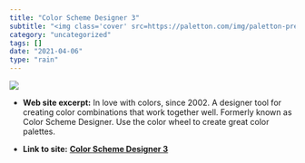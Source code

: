 ```yaml
---
title: "Color Scheme Designer 3"
subtitle: "<img class='cover' src=https://paletton.com/img/paletton-preview-20140414.png>"
category: "uncategorized"
tags: []
date: "2021-04-06"
type: "rain"
---
```

<img class="cover" src=https://paletton.com/img/paletton-preview-20140414.png>



* **Web site excerpt:** In love with colors, since 2002. A designer tool for creating color combinations that work together well. Formerly known as Color Scheme Designer. Use the color wheel to create great color palettes.

* **Link to site:** **[Color Scheme Designer 3](http://colorschemedesigner.com)**